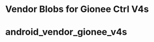 Vendor Blobs for Gionee Ctrl V4s
============================================



# android_vendor_gionee_v4s
